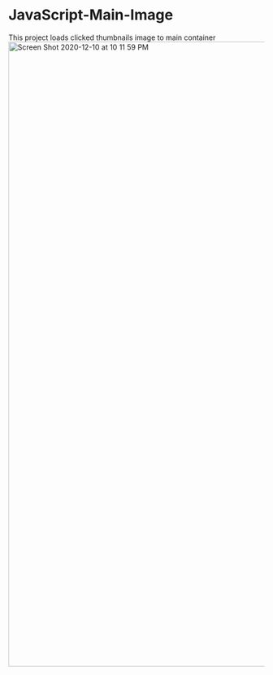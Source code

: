 # JavaScript-Main-Image
This project loads clicked thumbnails image to main container
<img width="1229" alt="Screen Shot 2020-12-10 at 10 11 59 PM" src="https://user-images.githubusercontent.com/61903198/101799891-c1299c80-3b34-11eb-97b6-2ce28a3afb05.png">
